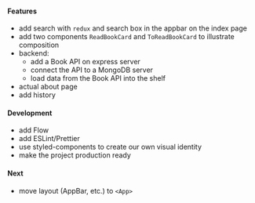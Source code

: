 #### Features
* add search with `redux` and search box in the appbar on the index page
* add two components `ReadBookCard` and `ToReadBookCard` to illustrate composition
* backend:
    * add a Book API on express server
    * connect the API to a MongoDB server
    * load data from the Book API into the shelf
* actual about page
* add history

#### Development
* add Flow
* add ESLint/Prettier
* use styled-components to create our own visual identity
* make the project production ready

#### Next
* move layout (AppBar, etc.) to `<App>`

